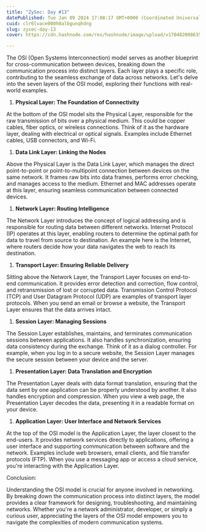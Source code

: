 ```yaml
---
title: "ZySec: Day #13"
datePublished: Tue Jan 09 2024 17:08:17 GMT+0000 (Coordinated Universal Time)
cuid: clr6lvace000h0albgunqhdng
slug: zysec-day-13
cover: https://cdn.hashnode.com/res/hashnode/image/upload/v1704820086350/59a73042-f9b6-48b8-9b73-474efd9a21c8.png

---
```


The OSI (Open Systems Interconnection) model serves as another blueprint for cross-communication between devices, breaking down the communication process into distinct layers. Each layer plays a specific role, contributing to the seamless exchange of data across networks. Let's delve into the seven layers of the OSI model, exploring their functions with real-world examples.

1. **Physical Layer: The Foundation of Connectivity**
    

At the bottom of the OSI model sits the Physical Layer, responsible for the raw transmission of bits over a physical medium. This could be copper cables, fiber optics, or wireless connections. Think of it as the hardware layer, dealing with electrical or optical signals. Examples include Ethernet cables, USB connectors, and Wi-Fi.

1. **Data Link Layer: Linking the Nodes**
    

Above the Physical Layer is the Data Link Layer, which manages the direct point-to-point or point-to-multipoint connection between devices on the same network. It frames raw bits into data frames, performs error checking, and manages access to the medium. Ethernet and MAC addresses operate at this layer, ensuring seamless communication between connected devices.

1. **Network Layer: Routing Intelligence**
    

The Network Layer introduces the concept of logical addressing and is responsible for routing data between different networks. Internet Protocol (IP) operates at this layer, enabling routers to determine the optimal path for data to travel from source to destination. An example here is the Internet, where routers decide how your data navigates the web to reach its destination.

1. **Transport Layer: Ensuring Reliable Delivery**
    

Sitting above the Network Layer, the Transport Layer focuses on end-to-end communication. It provides error detection and correction, flow control, and retransmission of lost or corrupted data. Transmission Control Protocol (TCP) and User Datagram Protocol (UDP) are examples of transport layer protocols. When you send an email or browse a website, the Transport Layer ensures that the data arrives intact.

1. **Session Layer: Managing Sessions**
    

The Session Layer establishes, maintains, and terminates communication sessions between applications. It also handles synchronization, ensuring data consistency during the exchange. Think of it as a dialog controller. For example, when you log in to a secure website, the Session Layer manages the secure session between your device and the server.

1. **Presentation Layer: Data Translation and Encryption**
    

The Presentation Layer deals with data format translation, ensuring that the data sent by one application can be properly understood by another. It also handles encryption and compression. When you view a web page, the Presentation Layer decodes the data, presenting it in a readable format on your device.

1. **Application Layer: User Interface and Network Services**
    

At the top of the OSI model is the Application Layer, the layer closest to the end-users. It provides network services directly to applications, offering a user interface and supporting communication between software and the network. Examples include web browsers, email clients, and file transfer protocols (FTP). When you use a messaging app or access a cloud service, you're interacting with the Application Layer.

Conclusion:

Understanding the OSI model is crucial for anyone involved in networking. By breaking down the communication process into distinct layers, the model provides a clear framework for designing, troubleshooting, and maintaining networks. Whether you're a network administrator, developer, or simply a curious user, appreciating the layers of the OSI model empowers you to navigate the complexities of modern communication systems.